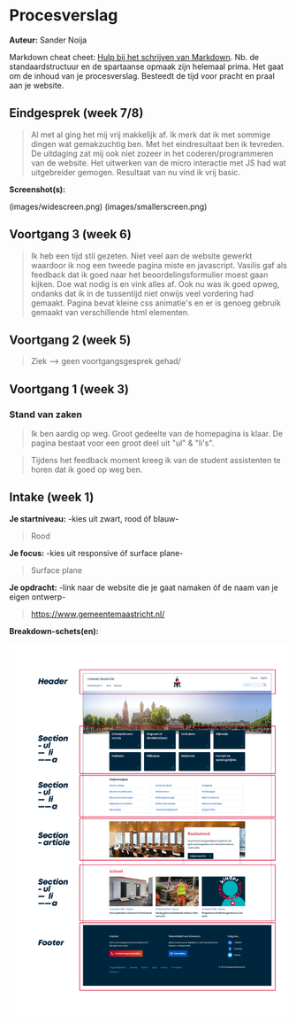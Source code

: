 # Procesverslag
**Auteur:** Sander Noija

Markdown cheat cheet: [Hulp bij het schrijven van Markdown](https://github.com/adam-p/markdown-here/wiki/Markdown-Cheatsheet). Nb. de standaardstructuur en de spartaanse opmaak zijn helemaal prima. Het gaat om de inhoud van je procesverslag. Besteedt de tijd voor pracht en praal aan je website.


## Eindgesprek (week 7/8)

> Al met al ging het mij vrij makkelijk af. Ik merk dat ik met sommige dingen wat gemakzuchtig ben.
> Met het eindresultaat ben ik tevreden. De uitdaging zat mij ook niet zozeer in het coderen/programmeren van de website.
> Het uitwerken van de micro interactie met JS had wat uitgebreider gemogen. Resultaat van nu vind ik vrij basic.

**Screenshot(s):**

(images/widescreen.png)
(images/smallerscreen.png)



## Voortgang 3 (week 6)

> Ik heb een tijd stil gezeten. Niet veel aan de website gewerkt waardoor ik nog een tweede pagina miste en javascript.
> Vasilis gaf als feedback dat ik goed naar het beoordelingsformulier moest gaan kijken. Doe wat nodig is en vink alles af.
> Ook nu was ik goed opweg, ondanks dat ik in de tussentijd niet onwijs veel vordering had gemaakt.
> Pagina bevat kleine css animatie's en er is genoeg gebruik gemaakt van verschillende html elementen.



## Voortgang 2 (week 5)

> Ziek --> geen voortgangsgesprek gehad/



## Voortgang 1 (week 3)

### Stand van zaken

> Ik ben aardig op weg. Groot gedeelte van de homepagina is klaar. 
> De pagina bestaat voor een groot deel uit "ul" & "li's".

> Tijdens het feedback moment kreeg ik van de student assistenten te horen dat ik goed op weg ben.



## Intake (week 1)

**Je startniveau:** -kies uit zwart, rood óf blauw-
> Rood

**Je focus:** -kies uit responsive óf surface plane-
> Surface plane

**Je opdracht:** -link naar de website die je gaat namaken óf de naam van je eigen ontwerp-
> https://www.gemeentemaastricht.nl/

**Breakdown-schets(en):**

![-voorlopige breakdownschets(en) van een of beide pagina's van de site die je gaat maken-](images/breakdown.png)

